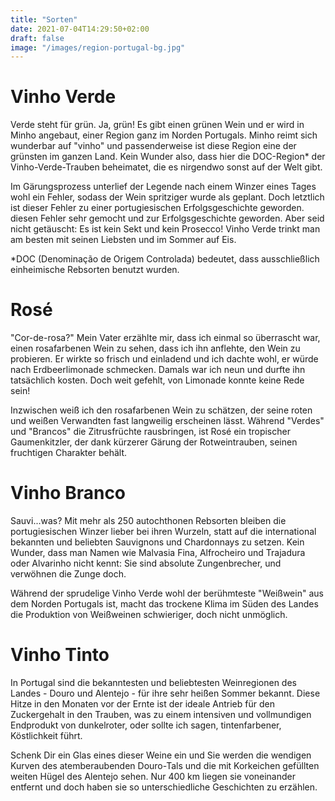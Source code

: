 ```yaml
---
title: "Sorten"
date: 2021-07-04T14:29:50+02:00
draft: false
image: "/images/region-portugal-bg.jpg"
---
```


# Vinho Verde
 
Verde steht für grün. Ja, grün! Es gibt einen grünen Wein und er wird in Minho angebaut, einer Region ganz im Norden Portugals. Minho reimt sich wunderbar  auf "vinho" und passenderweise  ist diese Region eine der grünsten im ganzen Land. Kein Wunder also, dass hier die DOC-Region* der Vinho-Verde-Trauben beheimatet, die es nirgendwo sonst auf der Welt gibt.

Im Gärungsprozess unterlief der Legende nach einem Winzer eines Tages wohl ein Fehler, sodass der Wein spritziger wurde als geplant. Doch letztlich ist dieser Fehler zu einer portugiesischen Erfolgsgeschichte geworden.  diesen Fehler sehr gemocht und zur Erfolgsgeschichte geworden. Aber seid nicht getäuscht: Es ist kein Sekt und kein Prosecco! Vinho Verde trinkt man am besten mit seinen Liebsten und im Sommer auf Eis.

*DOC (Denominação de Origem Controlada) bedeutet, dass ausschließlich einheimische Rebsorten benutzt wurden.


# Rosé
 
"Cor-de-rosa?" Mein Vater erzählte mir, dass ich einmal so überrascht war, einen rosafarbenen Wein zu sehen, dass ich ihn anflehte, den Wein zu probieren. Er wirkte so frisch und einladend und ich dachte wohl, er würde nach Erdbeerlimonade schmecken. Damals war ich neun und durfte ihn tatsächlich kosten. Doch weit gefehlt, von Limonade konnte keine Rede sein! 

Inzwischen weiß ich den rosafarbenen Wein zu schätzen, der seine roten und weißen Verwandten fast langweilig erscheinen lässt. Während "Verdes" und "Brancos" die Zitrusfrüchte rausbringen, ist Rosé ein tropischer Gaumenkitzler, der dank kürzerer Gärung der Rotweintrauben, seinen fruchtigen Charakter behält. 


# Vinho Branco
 
Sauvi...was? Mit mehr als 250 autochthonen Rebsorten bleiben die portugiesischen Winzer lieber bei ihren Wurzeln, statt auf die international bekannten und beliebten Sauvignons und Chardonnays zu setzen. Kein Wunder, dass man Namen wie Malvasia Fina, Alfrocheiro und Trajadura oder Alvarinho nicht kennt: Sie sind absolute Zungenbrecher, und verwöhnen die Zunge doch. 

Während der sprudelige Vinho Verde wohl der berühmteste "Weißwein" aus dem Norden Portugals ist, macht das trockene Klima im Süden des Landes die Produktion von Weißweinen schwieriger, doch nicht unmöglich. 


# Vinho Tinto
 
In Portugal sind die bekanntesten und beliebtesten Weinregionen des Landes - Douro und Alentejo -  für ihre sehr heißen Sommer bekannt. Diese Hitze in den Monaten vor der Ernte ist der ideale Antrieb für den Zuckergehalt in den Trauben, was zu einem intensiven und vollmundigen Endprodukt von dunkelroter, oder sollte ich sagen, tintenfarbener, Köstlichkeit führt.

Schenk Dir ein Glas eines dieser Weine ein und Sie werden die wendigen Kurven des atemberaubenden Douro-Tals und die mit Korkeichen gefüllten weiten Hügel des Alentejo sehen. Nur 400 km liegen sie voneinander entfernt und doch haben sie so  unterschiedliche Geschichten zu erzählen.



